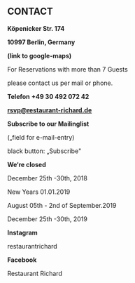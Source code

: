 ## CONTACT

**Köpenicker Str. 174**

**10997 Berlin, Germany**

**(link to google-maps)**

For Reservations with more than 7 Guests

please contact us per mail or phone.

**Telefon** **+49 30 492 072 42**

**[rsvp@restaurant-richard.de](mailto:rsvp@restaurant-richard.de)**

**Subscribe to our Mailinglist**

(„field for e-mail-entry)

black button: „Subscribe"

**We‘re closed**

December 25th -30th, 2018

New Years 01.01.2019

August 05th - 2nd of September.2019 

December 25th -30th, 2019

**Instagram** 

restaurantrichard

**Facebook** 

Restaurant Richard
